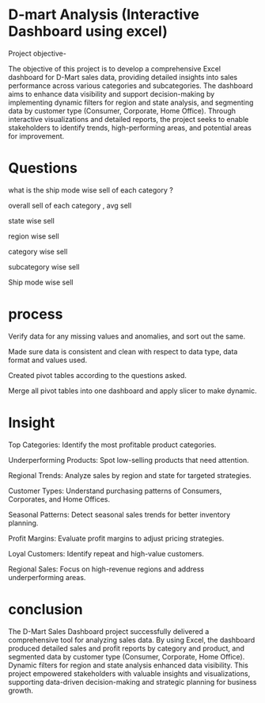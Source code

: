# D-mart Analysis (Interactive Dashboard using excel)
Project objective-

The objective of this project is to develop a comprehensive Excel dashboard for D-Mart sales data, providing detailed insights into sales performance across various categories and subcategories. The dashboard aims to enhance data visibility and support decision-making by implementing dynamic filters for region and state analysis, and segmenting data by customer type (Consumer, Corporate, Home Office). Through interactive visualizations and detailed reports, the project seeks to enable stakeholders to identify trends, high-performing areas, and potential areas for improvement.

# Questions
what is the ship mode wise sell of each category 	?

overall sell of each category , avg sell 	

state wise sell	

region wise sell

category wise sell			
		
subcategory wise sell	

Ship mode wise sell	

# process
 Verify data for any missing values and anomalies, and sort out the same.
 
 Made sure data is consistent and clean with respect to data type, data format and values used.
 
 Created pivot tables according to the questions asked.
 
 Merge all pivot tables into one dashboard and apply slicer to make dynamic.
 
# Insight
Top Categories: Identify the most profitable product categories.

Underperforming Products: Spot low-selling products that need attention.

Regional Trends: Analyze sales by region and state for targeted strategies.

Customer Types: Understand purchasing patterns of Consumers, Corporates, and Home Offices.

Seasonal Patterns: Detect seasonal sales trends for better inventory planning.

Profit Margins: Evaluate profit margins to adjust pricing strategies.

Loyal Customers: Identify repeat and high-value customers.

Regional Sales: Focus on high-revenue regions and address underperforming areas.

# conclusion
The D-Mart Sales Dashboard project successfully delivered a comprehensive tool for analyzing sales data. By using Excel, the dashboard produced detailed sales and profit reports by category and product, and segmented data by customer type (Consumer, Corporate, Home Office). Dynamic filters for region and state analysis enhanced data visibility. This project empowered stakeholders with valuable insights and visualizations, supporting data-driven decision-making and strategic planning for business growth.



